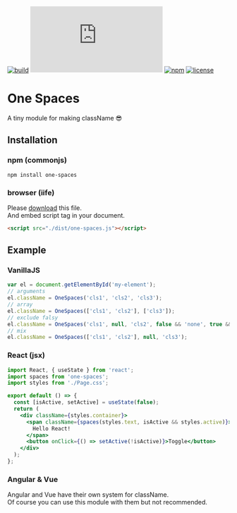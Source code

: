 [![build](https://img.shields.io/github/workflow/status/TroyTae/one-spaces/build/master?style=flat-square)](https://github.com/TroyTae/one-spaces/actions?query=workflow%3Abuild)
[![size](https://img.shields.io/github/size/TroyTae/one-spaces/dist/one-spaces.js?style=flat-square)](https://github.com/TroyTae/one-spaces/blob/master/dist/one-spaces.js)
[![npm](https://img.shields.io/npm/v/one-spaces?color=%23fb3e44&style=flat-square)](https://www.npmjs.com/package/one-spaces)
[![license](https://img.shields.io/github/license/TroyTae/one-spaces?style=flat-square)](https://github.com/TroyTae/one-spaces/blob/master/LICENSE)

# One Spaces
A tiny module for making className 😎

## Installation

### npm (commonjs)
```shell script
npm install one-spaces
```

### browser (iife)
Please [download](./dist/one-spaces.js) this file.  
And embed script tag in your document.
```html
<script src="./dist/one-spaces.js"></script>
```

## Example

### VanillaJS

```javascript
var el = document.getElementById('my-element');
// arguments
el.className = OneSpaces('cls1', 'cls2', 'cls3');
// array
el.className = OneSpaces(['cls1', 'cls2'], ['cls3']);
// exclude falsy
el.className = OneSpaces('cls1', null, 'cls2', false && 'none', true && 'cls3');
// mix
el.className = OneSpaces(['cls1', 'cls2'], null, 'cls3');
```

### React (jsx)

```jsx
import React, { useState } from 'react';
import spaces from 'one-spaces';
import styles from './Page.css';

export default () => {
  const [isActive, setActive] = useState(false);
  return (
    <div className={styles.container}>
      <span className={spaces(styles.text, isActive && styles.active)}>
        Hello React!
      </span>
      <button onClick={() => setActive(!isActive)}>Toggle</button>
    </div>
  );
};
```

### Angular & Vue

Angular and Vue have their own system for className.  
Of course you can use this module with them but not recommended.
